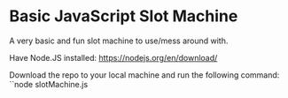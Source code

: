 # Basic JavaScript Slot Machine
A very basic and fun slot machine to use/mess around with.

Have Node.JS installed: https://nodejs.org/en/download/

Download the repo to your local machine and run the following command:
``node slotMachine.js

